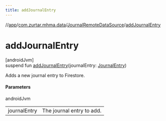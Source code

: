 ```yaml
---
title: addJournalEntry
---
```

//[app](../../../index.html)/[com.zurtar.mhma.data](../index.html)/[JournalRemoteDataSource](index.html)/[addJournalEntry](add-journal-entry.html)



# addJournalEntry



[androidJvm]\
suspend fun [addJournalEntry](add-journal-entry.html)(journalEntry: [JournalEntry](../-journal-entry/index.html))



Adds a new journal entry to Firestore.



#### Parameters


androidJvm

| | |
|---|---|
| journalEntry | The journal entry to add. |



